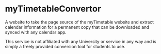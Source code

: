# myTimetableConvertor
A website to take the page source of the myTimetable website and extract calendar information for a permanent copy that can be downloaded and synced with any calendar app.


This service is not affiliated with any University or service in any way and is simply a freely provided conversion tool for students to use.
